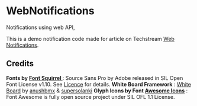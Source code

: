WebNotifications
================

Notifications using web API, 

This is a demo notification code made for article on Techstream <a href="http://techstream.org/Web-Development/Javascript/Web-Notifications">Web Notifications</a>.

Credits
-------

<strong>Fonts by <a href="http://www.fontsquirrel.com">Font Squirrel </a></strong> : Source Sans Pro by Adobe released in SIL Open Font License v1.10. See <a href="http://www.fontsquirrel.com/license/source-sans-pro">Licence</a> for details.
<strong>White Board Framework</strong> : <a href="https://github.com/anushbmx/whiteboard/">White Board</a> by <a href="http://twitter.com/anushbmx">anushbmx</a> &amp; <a href="http://twitter.com/supersolanki">supersolanki</a>
<strong>Glyph Icons by Font <a href="http://fontawesome.io/license/">Awesome Icons</a></strong> : Font Awesome is fully open source project under SIL OFL 1.1 License. 

